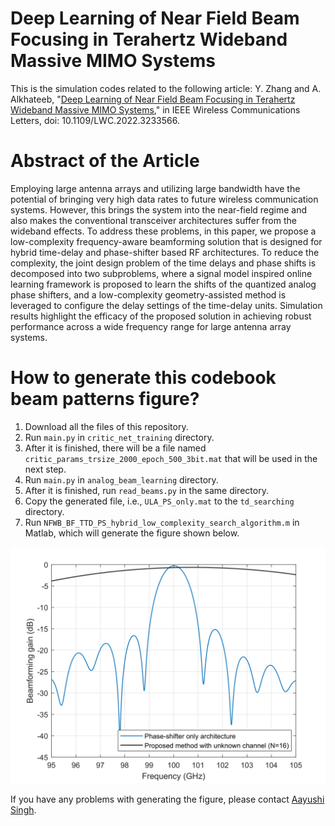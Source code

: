 # Deep Learning of Near Field Beam Focusing in Terahertz Wideband Massive MIMO Systems
This is the simulation codes related to the following article: Y. Zhang and A. Alkhateeb, "[Deep Learning of Near Field Beam Focusing in Terahertz Wideband Massive MIMO Systems](https://ieeexplore.ieee.org/document/10004962)," in IEEE Wireless Communications Letters, doi: 10.1109/LWC.2022.3233566.

# Abstract of the Article
Employing large antenna arrays and utilizing large bandwidth have the potential of bringing very high data rates to future wireless communication systems. However, this brings the system into the near-field regime and also makes the conventional transceiver architectures suffer from the wideband effects. To address these problems, in this paper, we propose a low-complexity frequency-aware beamforming solution that is designed for hybrid time-delay and phase-shifter based RF architectures. To reduce the complexity, the joint design problem of the time delays and phase shifts is decomposed into two subproblems, where a signal model inspired online learning framework is proposed to learn the shifts of the quantized analog phase shifters, and a low-complexity geometry-assisted method is leveraged to configure the delay settings of the time-delay units. Simulation results highlight the efficacy of the proposed solution in achieving robust performance across a wide frequency range for large antenna array systems.

# How to generate this codebook beam patterns figure?
1. Download all the files of this repository.
2. Run `main.py` in `critic_net_training` directory.
3. After it is finished, there will be a file named `critic_params_trsize_2000_epoch_500_3bit.mat` that will be used in the next step.
4. Run `main.py` in `analog_beam_learning` directory.
5. After it is finished, run `read_beams.py` in the same directory.
6. Copy the generated file, i.e., `ULA_PS_only.mat` to the `td_searching` directory.
7. Run `NFWB_BF_TTD_PS_hybrid_low_complexity_search_algorithm.m` in Matlab, which will generate the figure shown below.

![Figure](https://github.com/YuZhang-GitHub/NFWB_BF/blob/main/N_16.png)

If you have any problems with generating the figure, please contact [Aayushi Singh](https://www.linkedin.com/in/yu-zhang-391275181/).

